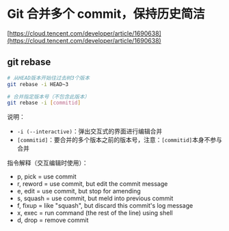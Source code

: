 # Git 合并多个 commit，保持历史简洁

[https://cloud.tencent.com/developer/article/1690638](https://cloud.tencent.com/developer/article/1690638)

## git rebase

```sh
# 从HEAD版本开始往过去树3个版本
git rebase -i HEAD~3

# 合并指定版本号（不包含此版本）
git rebase -i [commitid]
```

说明：

- `-i (--interactive)`：弹出交互式的界面进行编辑合并
- `[commitid]`：要合并的多个版本之前的版本号，注意：`[commitid]`本身不参与合并

指令解释（交互编辑时使用）：

- p, pick = use commit
- r, reword = use commit, but edit the commit message
- e, edit = use commit, but stop for amending
- s, squash = use commit, but meld into previous commit
- f, fixup = like "squash",  but discard this commit's log message
- x, exec = run command (the rest of the line) using shell
- d, drop = remove commit